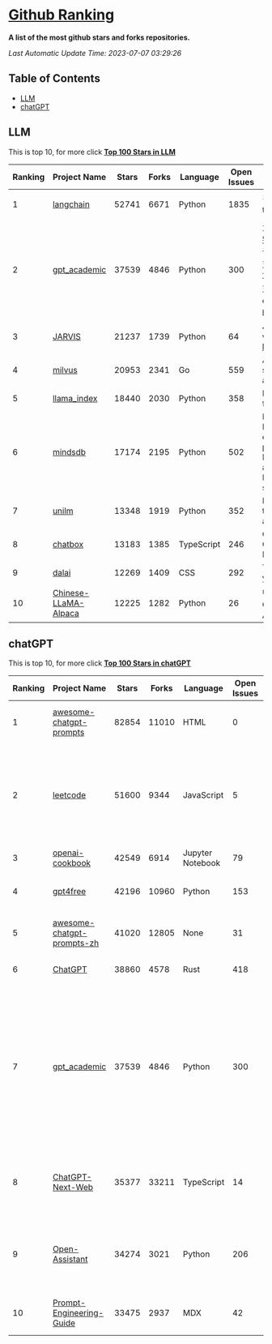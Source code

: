 [Github Ranking](./README.md)
==========

**A list of the most github stars and forks repositories.**

*Last Automatic Update Time: 2023-07-07 03:29:26*

## Table of Contents
 * [LLM](#LLM)
 * [chatGPT](#chatGPT)

## LLM

This is top 10, for more click **[Top 100 Stars in LLM](Top100/LLM.md)**

| Ranking | Project Name | Stars | Forks | Language | Open Issues | Description | Last Commit |
| ------- | ------------ | ----- | ----- | -------- | ----------- | ----------- | ----------- |
| 1 | [langchain](https://github.com/hwchase17/langchain) | 52741 | 6671 | Python | 1835 | ⚡ Building applications with LLMs through composability ⚡ | 2023-07-07T03:14:28Z |
| 2 | [gpt_academic](https://github.com/binary-husky/gpt_academic) | 37539 | 4846 | Python | 300 | 为ChatGPT/GLM提供图形交互界面，特别优化论文阅读/润色/写作体验，模块化设计，支持自定义快捷按钮&函数插件，支持Python和C++等项目剖析&自译解功能，PDF/LaTex论文翻译&总结功能，支持并行问询多种LLM模型，支持清华chatglm等本地模型。兼容复旦MOSS, llama, rwkv, 盘古, newbing, claude等 | 2023-07-07T02:55:23Z |
| 3 | [JARVIS](https://github.com/microsoft/JARVIS) | 21237 | 1739 | Python | 64 | JARVIS, a system to connect LLMs with ML community. Paper: https://arxiv.org/pdf/2303.17580.pdf | 2023-06-30T12:32:58Z |
| 4 | [milvus](https://github.com/milvus-io/milvus) | 20953 | 2341 | Go | 559 | A cloud-native vector database, storage for next generation AI applications | 2023-07-07T03:24:33Z |
| 5 | [llama_index](https://github.com/jerryjliu/llama_index) | 18440 | 2030 | Python | 358 | LlamaIndex (GPT Index) is a data framework for your LLM applications | 2023-07-07T01:58:21Z |
| 6 | [mindsdb](https://github.com/mindsdb/mindsdb) | 17174 | 2195 | Python | 502 | MindsDB is a Server for Artificial Intelligence Logic. Enabling developers to ship to production AI powered projects (from the latest LLMs, vector operations, state of the art time-series forecasting to Machine Learning) in a fast and scalable way.  | 2023-07-06T23:58:08Z |
| 7 | [unilm](https://github.com/microsoft/unilm) | 13348 | 1919 | Python | 352 | Large-scale Self-supervised Pre-training Across Tasks, Languages, and Modalities | 2023-07-06T10:00:35Z |
| 8 | [chatbox](https://github.com/Bin-Huang/chatbox) | 13183 | 1385 | TypeScript | 246 | Chatbox is a desktop app for GPT/LLM that supports Windows, Mac, Linux & Web Online | 2023-07-04T13:53:53Z |
| 9 | [dalai](https://github.com/cocktailpeanut/dalai) | 12269 | 1409 | CSS | 292 | The simplest way to run LLaMA on your local machine | 2023-06-30T13:51:06Z |
| 10 | [Chinese-LLaMA-Alpaca](https://github.com/ymcui/Chinese-LLaMA-Alpaca) | 12225 | 1282 | Python | 26 | 中文LLaMA&Alpaca大语言模型+本地CPU/GPU训练部署 (Chinese LLaMA & Alpaca LLMs) | 2023-07-06T02:45:37Z |


## chatGPT

This is top 10, for more click **[Top 100 Stars in chatGPT](Top100/chatGPT.md)**

| Ranking | Project Name | Stars | Forks | Language | Open Issues | Description | Last Commit |
| ------- | ------------ | ----- | ----- | -------- | ----------- | ----------- | ----------- |
| 1 | [awesome-chatgpt-prompts](https://github.com/f/awesome-chatgpt-prompts) | 82854 | 11010 | HTML | 0 | This repo includes ChatGPT prompt curation to use ChatGPT better. | 2023-07-03T22:59:43Z |
| 2 | [leetcode](https://github.com/azl397985856/leetcode) | 51600 | 9344 | JavaScript | 5 | 推荐免费ChatGPT网站：www.lintcode.com/chat-gpt?utm_source=tf-github-lucifer  LeetCode Solutions: A Record of My Problem Solving Journey.( leetcode题解，记录自己的leetcode解题之路。) | 2023-06-13T16:05:38Z |
| 3 | [openai-cookbook](https://github.com/openai/openai-cookbook) | 42549 | 6914 | Jupyter Notebook | 79 | Examples and guides for using the OpenAI API | 2023-07-05T00:27:10Z |
| 4 | [gpt4free](https://github.com/xtekky/gpt4free) | 42196 | 10960 | Python | 153 | The official gpt4free repository \| various collection of powerful language models | 2023-07-06T12:13:01Z |
| 5 | [awesome-chatgpt-prompts-zh](https://github.com/PlexPt/awesome-chatgpt-prompts-zh) | 41020 | 12805 | None | 31 | ChatGPT 中文调教指南。各种场景使用指南。学习怎么让它听你的话。 | 2023-06-19T03:00:36Z |
| 6 | [ChatGPT](https://github.com/lencx/ChatGPT) | 38860 | 4578 | Rust | 418 | 🔮 ChatGPT Desktop Application (Mac, Windows and Linux) | 2023-07-05T14:50:09Z |
| 7 | [gpt_academic](https://github.com/binary-husky/gpt_academic) | 37539 | 4846 | Python | 300 | 为ChatGPT/GLM提供图形交互界面，特别优化论文阅读/润色/写作体验，模块化设计，支持自定义快捷按钮&函数插件，支持Python和C++等项目剖析&自译解功能，PDF/LaTex论文翻译&总结功能，支持并行问询多种LLM模型，支持清华chatglm等本地模型。兼容复旦MOSS, llama, rwkv, 盘古, newbing, claude等 | 2023-07-07T02:55:23Z |
| 8 | [ChatGPT-Next-Web](https://github.com/Yidadaa/ChatGPT-Next-Web) | 35377 | 33211 | TypeScript | 14 | A well-designed cross-platform ChatGPT UI (Web / PWA / Linux / Win / MacOS). 一键拥有你自己的跨平台 ChatGPT 应用。 | 2023-07-07T03:23:31Z |
| 9 | [Open-Assistant](https://github.com/LAION-AI/Open-Assistant) | 34274 | 3021 | Python | 206 | OpenAssistant is a chat-based assistant that understands tasks, can interact with third-party systems, and retrieve information dynamically to do so. | 2023-07-06T18:07:30Z |
| 10 | [Prompt-Engineering-Guide](https://github.com/dair-ai/Prompt-Engineering-Guide) | 33475 | 2937 | MDX | 42 | 🐙 Guides, papers, lecture, notebooks and resources for prompt engineering | 2023-07-03T14:13:01Z |

